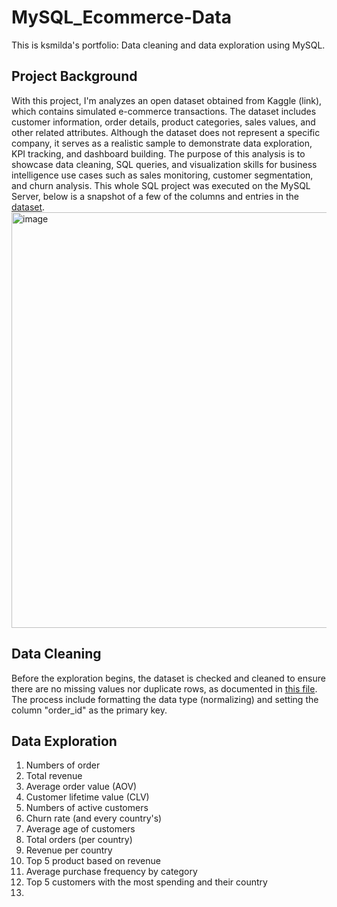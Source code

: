 # MySQL_Ecommerce-Data
This is ksmilda's portfolio: Data cleaning and data exploration using MySQL.

## Project Background 
With this project, I'm analyzes an open dataset obtained from Kaggle (link), which contains simulated e-commerce transactions. The dataset includes customer information, order details, product categories, sales values, and other related attributes. Although the dataset does not represent a specific company, it serves as a realistic sample to demonstrate data exploration, KPI tracking, and dashboard building.
The purpose of this analysis is to showcase data cleaning, SQL queries, and visualization skills for business intelligence use cases such as sales monitoring, customer segmentation, and churn analysis. This whole SQL project was executed on the MySQL Server, below is a snapshot of a few of the columns and entries in the [dataset](https://github.com/ksmilda/MySQL_Ecommerce-Data/blob/312f3babf0d8f275bde012918adf4d978993c4c3/E%20Commerce%20Customer%20Insights%20and%20Churn%20Dataset.xlsx).
<img width="1782" height="665" alt="image" src="https://github.com/user-attachments/assets/e261ed66-deec-47ec-b00d-4739ebd06faa" />


## Data Cleaning
Before the exploration begins, the dataset is checked and cleaned to ensure there are no missing values nor duplicate rows, as documented in [this file](https://github.com/ksmilda/MySQL_Ecommerce-Data/blob/56a4d3774fa5f1b81d371230d57f4ffe25ab50cf/data%20cleaning_E%20Commerce.sql). The process include formatting the data type (normalizing) and setting the column "order_id" as the primary key. 

## Data Exploration
1. Numbers of order
2. Total revenue
3. Average order value (AOV)
4. Customer lifetime value (CLV)
5. Numbers of active customers
6. Churn rate (and every country's)
7. Average age of customers
8. Total orders (per country)
9. Revenue per country
10. Top 5 product based on revenue
11. Average purchase frequency by category
12. Top 5 customers with the most spending and their country
13. 
